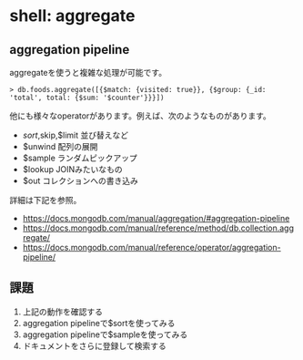 # shell: aggregate

## aggregation pipeline

aggregateを使うと複雑な処理が可能です。

```
> db.foods.aggregate([{$match: {visited: true}}, {$group: {_id: 'total', total: {$sum: '$counter'}}}])
```

他にも様々なoperatorがあります。例えば、次のようなものがあります。

- $sort,$skip,$limit 並び替えなど
- $unwind 配列の展開
- $sample ランダムピックアップ
- $lookup JOINみたいなもの
- $out コレクションへの書き込み

詳細は下記を参照。

- https://docs.mongodb.com/manual/aggregation/#aggregation-pipeline
- https://docs.mongodb.com/manual/reference/method/db.collection.aggregate/
- https://docs.mongodb.com/manual/reference/operator/aggregation-pipeline/

## 課題

1. 上記の動作を確認する
2. aggregation pipelineで$sortを使ってみる
3. aggregation pipelineで$sampleを使ってみる
4. ドキュメントをさらに登録して検索する
